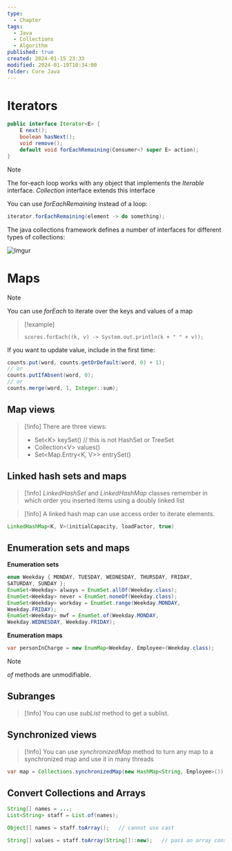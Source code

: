 ```yaml
---
type:
  - Chapter
tags:
  - Java
  - Collections
  - Algorithm
published: true
created: 2024-01-15 23:33
modified: 2024-01-19T10:34:00
folder: Core Java
---
```

# Iterators

```java
public interface Iterator<E> {
	E next();
	boolean hasNext();
	void remove();
	default void forEachRemaining(Consumer<? super E> action);
}
```

>[!note]
>The for-each loop works with any object that implements the *Iterable* interface. *Collection* interface extends this interface

You can use *forEachRemaining* instead of a loop:
```java
iterator.forEachRemaining(element -> do something);
```
The java collections framework defines a number of interfaces for different types of collections:

![Imgur](https://i.imgur.com/ftPJ5kh.png)

# Maps

>[!note]
>You can use *forEach* to iterate over the keys and values of a map
>>[!example]
>>```
>>scores.forEach((k, v) -> System.out.println(k + " " + v));

If you want to update value, include in the first time:

```java
counts.put(word, counts.getOrDefault(word, 0) + 1);
// or
counts.putIfAbsent(word, 0);
// or 
counts.merge(word, 1, Integer::sum);
```

## Map views

>[!info]
>There are three views:
>- Set\<K\> keySet()     // this is not HashSet or TreeSet
>- Collection\<V\> values()
>- Set\<Map.Entry\<K, V\>\> entrySet()

## Linked hash sets and maps

>[!info]
>*LinkedHashSet* and *LinkedHashMap* classes remember in which order you inserted items using a doubly linked list


>[!info]
>A linked hash map can use access order to iterate elements. 

```java
LinkedHashMap<K, V>(initialCapacity, loadFactor, true)
```

## Enumeration sets and maps

**Enumeration sets**
```java
enum Weekday { MONDAY, TUESDAY, WEDNESDAY, THURSDAY, FRIDAY,
SATURDAY, SUNDAY };
EnumSet<Weekday> always = EnumSet.allOf(Weekday.class);
EnumSet<Weekday> never = EnumSet.noneOf(Weekday.class);
EnumSet<Weekday> workday = EnumSet.range(Weekday.MONDAY,
Weekday.FRIDAY);
EnumSet<Weekday> mwf = EnumSet.of(Weekday.MONDAY,
Weekday.WEDNESDAY, Weekday.FRIDAY);
```

**Enumeration maps**

```java
var personInCharge = new EnumMap<Weekday, Employee>(Weekday.class);
```

>[!note]
>*of* methods are unmodifiable. 

## Subranges

>[!info]
>You can use *subList* method to get a sublist.

## Synchronized views

>[!info]
>You can use *synchronizedMap* method to turn any map to a synchronized map and use it in many threads

```java
var map = Collections.synchronizedMap(new HashMap<String, Employee>());
```

## Convert Collections and Arrays

```java
String[] names = ...;
List<String> staff = List.of(names);

Object[] names = staff.toArray();   // cannot use cast

String[] values = staff.toArray(String[]::new);   // pass an array constructor
```
